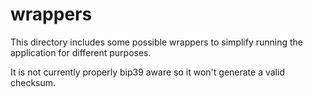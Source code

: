 # wrappers

This directory includes some possible wrappers to simplify running the application
for different purposes.

It is not currently properly bip39 aware so it won't generate a valid checksum.

